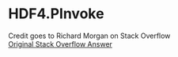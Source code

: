 # HDF4.PInvoke

Credit goes to Richard Morgan on Stack Overflow  
[Original Stack Overflow Answer](https://stackoverflow.com/questions/1819486/looking-for-net-library-capable-of-reading-hdf4-file-format)
